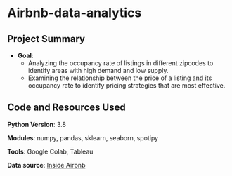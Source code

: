 # Airbnb-data-analytics
## Project Summary

* **Goal**:
   * Analyzing the occupancy rate of listings in different zipcodes to identify areas with high demand and low supply.
   * Examining the relationship between the price of a listing and its occupancy rate to identify pricing strategies that are most effective.


## Code and Resources Used

**Python Version**: 3.8

**Modules**: numpy, pandas, sklearn, seaborn, spotipy

**Tools**: Google Colab, Tableau

**Data source**: [Inside Airbnb](http://insideairbnb.com/get-the-data)
